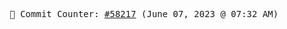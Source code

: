 <p align="center">
    <samp>
        📮 Commit Counter: <a href="https://github.com/Javascript-void0/Javascript-void0/commits/main">#58217</a> (June 07, 2023 @ 07:32 AM)
    </samp>
</p>
